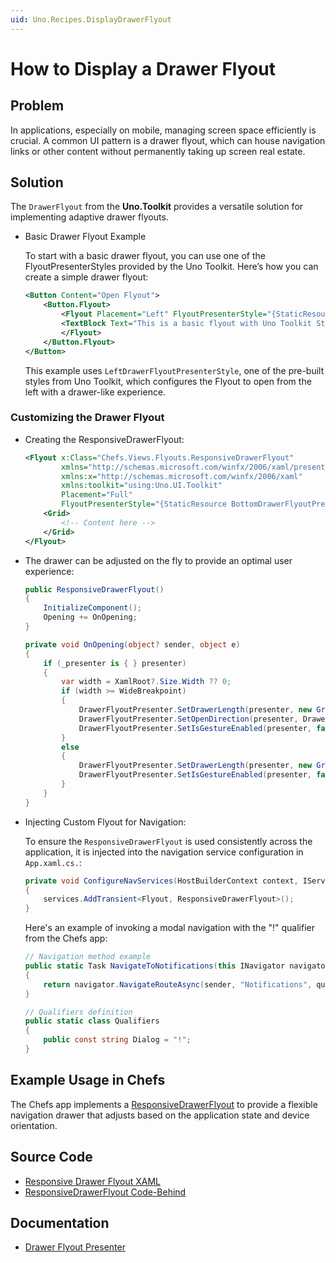 ```yaml
---
uid: Uno.Recipes.DisplayDrawerFlyout
---
```

# How to Display a Drawer Flyout

## Problem
In applications, especially on mobile, managing screen space efficiently is crucial. A common UI pattern is a drawer flyout, which can house navigation links or other content without permanently taking up screen real estate.

## Solution
The `DrawerFlyout` from the **Uno.Toolkit** provides a versatile solution for implementing adaptive drawer flyouts.

* Basic Drawer Flyout Example

    To start with a basic drawer flyout, you can use one of the FlyoutPresenterStyles provided by the Uno Toolkit. Here’s how you can create a simple drawer flyout:

    ```xml
    <Button Content="Open Flyout">
        <Button.Flyout>
            <Flyout Placement="Left" FlyoutPresenterStyle="{StaticResource LeftDrawerFlyoutPresenterStyle}">
            <TextBlock Text="This is a basic flyout with Uno Toolkit Style!" Margin="12" />
            </Flyout>
        </Button.Flyout>
    </Button>
    ```
    This example uses `LeftDrawerFlyoutPresenterStyle`, one of the pre-built styles from Uno Toolkit, which configures the Flyout to open from the left with a drawer-like experience.
    
### Customizing the Drawer Flyout

* Creating the ResponsiveDrawerFlyout: 

    ```xml
    <Flyout x:Class="Chefs.Views.Flyouts.ResponsiveDrawerFlyout"
            xmlns="http://schemas.microsoft.com/winfx/2006/xaml/presentation"
            xmlns:x="http://schemas.microsoft.com/winfx/2006/xaml"
            xmlns:toolkit="using:Uno.UI.Toolkit"
            Placement="Full"
            FlyoutPresenterStyle="{StaticResource BottomDrawerFlyoutPresenterStyle}">
        <Grid>
            <!-- Content here -->
        </Grid>
    </Flyout>
    ```

* The drawer can be adjusted on the fly to provide an optimal user experience:

    ```csharp
    public ResponsiveDrawerFlyout()
    {
        InitializeComponent();
        Opening += OnOpening;
    }

    private void OnOpening(object? sender, object e)
    {
        if (_presenter is { } presenter)
        {
            var width = XamlRoot?.Size.Width ?? 0;
            if (width >= WideBreakpoint)
            {
                DrawerFlyoutPresenter.SetDrawerLength(presenter, new GridLength(0.33, GridUnitType.Star));
                DrawerFlyoutPresenter.SetOpenDirection(presenter, DrawerOpenDirection.Left);
                DrawerFlyoutPresenter.SetIsGestureEnabled(presenter, false);
            }
            else
            {
                DrawerFlyoutPresenter.SetDrawerLength(presenter, new GridLength(1, GridUnitType.Star));
                DrawerFlyoutPresenter.SetIsGestureEnabled(presenter, false);
            }
        }
    }
    ```

* Injecting Custom Flyout for Navigation:

    To ensure the `ResponsiveDrawerFlyout` is used consistently across the application, it is injected into the navigation service configuration in `App.xaml.cs.`:

    ```csharp
    private void ConfigureNavServices(HostBuilderContext context, IServiceCollection services)
    {
        services.AddTransient<Flyout, ResponsiveDrawerFlyout>();
    }
    ```
    Here's an example of invoking a modal navigation with the "!" qualifier from the Chefs app:

    ```csharp
    // Navigation method example
    public static Task NavigateToNotifications(this INavigator navigator, object sender)
    {
        return navigator.NavigateRouteAsync(sender, "Notifications", qualifier: Qualifiers.Dialog);
    }

    // Qualifiers definition
    public static class Qualifiers
    {
        public const string Dialog = "!"; 
    }
    ```

## Example Usage in Chefs
The Chefs app implements a [ResponsiveDrawerFlyout]() to provide a flexible navigation drawer that adjusts based on the application state and device orientation.

## Source Code
- [Responsive Drawer Flyout XAML](https://github.com/unoplatform/uno.chefs/blob/92105f64923058b9ace3897bbea17cdb3b354fe9/src/Chefs/Views/Flyouts/ResponsiveDrawerFlyout.xaml)
- [ResponsiveDrawerFlyout Code-Behind](https://github.com/unoplatform/uno.chefs/blob/92105f64923058b9ace3897bbea17cdb3b354fe9/src/Chefs/Views/Flyouts/ResponsiveDrawerFlyout.xaml.cs)

## Documentation
- [Drawer Flyout Presenter](xref:Toolkit.Controls.DrawerFlyoutPresenter)